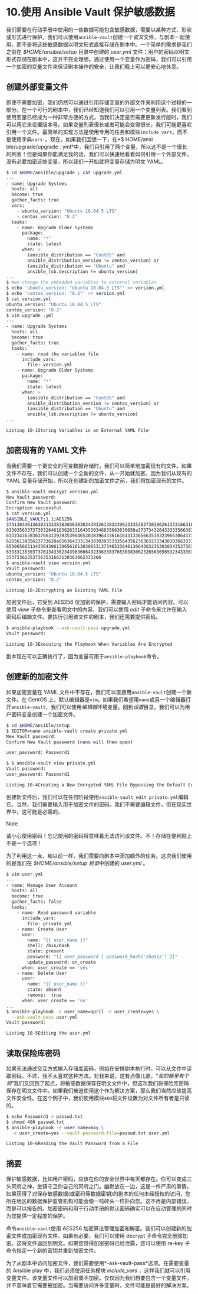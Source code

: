 # 10.使用 Ansible Vault 保护敏感数据

我们需要在行动手册中使用的一些数据可能包含敏感数据，需要以某种方式、形状或形式进行保护。我们可以使用`ansible-vault`创建一个*密文*文件，与剧本一起使用，而不是将这些敏感数据以明文形式直接存储在剧本中。一个简单的需求是我们之前在 *$HOME/ansible/setup* 目录中创建的 *user.yml* 文件；用户的密码以明文形式存储在剧本中，这并不完全理想。通过使用一个变量作为密码，我们可以引用一个加密的变量文件来保证剧本操作的安全，让我们晚上可以更安心地休息。

## 创建外部变量文件

即使不需要加密，我们仍然可以通过引用存储变量的外部文件来利用这个过程的一部分。在一个可行的剧本中，我们已经知道我们可以引用一个变量列表。我们看到使用变量已经成为一种非常方便的方式，当我们决定是否需要更新发行版时，我们可以用它来设置版本号。如果变量列表很长或者可能会变得很长，我们可能更喜欢引用一个文件。最简单的实现方法是使用专用的任务和模块`include_vars`，而不是使用字典`vars:`。现在，如果我们回想一下，在*$ HOME/ansi ble/upgrade/upgrade . yml*中，我们只引用了两个变量，所以这不是一个很长的列表！但是如果你能满足我的话，我们可以快速地看看如何引用一个外部文件。没有必要加密这些变量，所以我们一开始就将变量存储为明文 YAML。

```sh
$ cd $HOME/ansible/upgrade ; cat upgrade.yml
---
- name: Upgrade Systems
  hosts: all
  become: true
  gather_facts: true
  vars:
    - ubuntu_version: "Ubuntu 18.04.5 LTS"
    - centos_version: "8.2"
  tasks:
    - name: Upgrade Older Systems
      package:
        name: "*"
        state: latest
      when: >
        (ansible_distribution == "CentOS" and
        ansible_distribution_version != centos_version) or
        (ansible_distribution == "Ubuntu" and
        ansible_lsb.description != ubuntu_version)
...
$ #we change the embedded variables to external variables
$ echo 'ubuntu_version: "Ubuntu 18.04.5 LTS"' >> version.yml
$ echo 'centos_version: "8.2"' >> version.yml
$ cat version.yml
ubuntu_version: "Ubuntu 18.04.5 LTS"
centos_version: "8.2"
$ vim upgrade .yml
---
- name: Upgrade Systems
  hosts: all
  become: true
  gather_facts: true
  tasks:
    - name: read the variables file
      include_vars:
        file: version.yml
    - name: Upgrade Older Systems
      package:
        name: "*"
        state: latest
      when: >
        (ansible_distribution == "CentOS" and
        ansible_distribution_version != centos_version) or
        (ansible_distribution == "Ubuntu" and
        ansible_lsb.description != ubuntu_version)
...

Listing 10-1Storing Variables in an External YAML File

```

## 加密现有的 YAML 文件

当我们需要一个更安全的可变数据存储时，我们可以简单地加密现有的文件。如果文件不存在，我们可以创建一个全新的文件，从一开始就加密。因为我们从现有的 YAML 变量存储开始，所以在创建新的加密文件之前，我们将加密现有的文件。

```sh
$ ansible-vault encrypt version.yml
New Vault password:
Confirm New Vault password:
Encryption successful
$ cat version.yml
$ANSIBLE_VAULT;1.1;AES256
37313034613630313338383036303834393261383239623335383730386261333166316163393263
6330356337373032646163626331643530346635663030650a373734326433333566383039366662
61323436383637663139393539646530383964336161613133656635303239663064373166333735
6265613935623733620a656364333134383039353335643562363632333438303663333033643939
65306566313433643061396561613830653137346533646136643832363030343537363038393934
63333135303737613433623439636664323363383765303830623265636565323433363033646335
353733613537363531663130363062333266
$ ansible-vault view version.yml
Vault password:
ubuntu_version: "Ubuntu 18.04.5 LTS"
centos_version: "8.2"

Listing 10-2Encrypting an Existing YAML File

```

加密文件后，它受到 AES256 位加密的保护，需要输入密码才能访问内容。可以使用 *view* 子命令来查看明文中的内容，我们可以使用 *edit* 子命令来允许在输入密码后编辑文件。要执行引用该文件的剧本，我们还需要提供密码。

```sh
$ ansible-playbook --ask-vault-pass upgrade.yml
Vault password:

Listing 10-3Executing the Playbook When Variables Are Encrypted

```

剧本现在可以正确执行了，因为变量可用于`ansible-playbook`命令。

## 创建新的加密文件

如果加密变量在 YAML 文件中不存在，我们可以直接用`ansible-vault`创建一个新文件。在 CentOS 上，默认编辑器是`vim`。如果我们希望用`nano`或另一个编辑器打开`ansible-vault`，我们可以使用*编辑器*环境变量。回到*设置*目录，我们可以为用户密码变量创建一个加密文件。

```sh
$ cd $HOME/ansible/setup
$ EDITOR=nano ansible-vault create private.yml
New Vault password:
Confirm New Vault password (nano will then open)

user_password: Password1

$ $ ansible-vault view private.yml
Vault password:
user_password: Password1

Listing 10-4Creating a New Encrypted YAML File Bypassing the Default Editor

```

创建新文件后，我们可以在任何阶段使用`ansible-vault edit private.yml`编辑它。当然，我们需要输入用于加密文件的密码。我们不需要编辑文件，但在现实世界中，这可能是必需的。

Note

请小心使用密码！忘记使用的密码将意味着无法访问该文件。不！存储在便利贴上不是一个选项！

为了利用这一点，和以前一样，我们需要向剧本中添加额外的任务。这次我们使用的是我们在 *$HOME/ansible/setup 目录*中创建的 *user.yml* 。

```sh
$ vim user.yml
---
- name: Manage User Account
  hosts: all
  become: true
  gather_facts: false
  tasks:
    - name: Read password variable
      include_vars:
        file: private.yml
    - name: Create User
      user:
        name: "{{ user_name }}"
        shell: /bin/bash
        state: present
        password: "{{ user_password | password_hash('sha512') }}"
        update_password: on_create
      when: user_create == 'yes'
    - name: Delete User
      user:
        name: "{{ user_name }}"
        state: absent
        remove:  true
      when: user_create == 'no'
...
$ ansible-playbook -e user_name=april -e user_create=yes \
  --ask-vault-pass user.yml
Vault password:

Listing 10-5Editing the user.yml

```

## 读取保险库密码

如果无法通过交互方式输入存储库密码，例如在安排剧本执行时，可以从文件中读取密码。不过，我不太喜欢这种方法。对我来说，这有点像儿歌，“*我的桶里有个洞*”我们又回到了起点，将敏感数据保存在明文文件中，但这次我们将保险库密码保存在明文文件中。如果我们被迫使用这个作为解决方案，那么我们当然应该提高文件安全性。在这个例子中，我们使用模块`400`将文件设置为对文件所有者是只读的。

```sh
$ echo Password1 > passwd.txt
$ chmod 400 passwd.txt
$ ansible-playbook -e user_name=may \
  -e user_create=yes --vault-password-file=passwd.txt user.yml

Listing 10-6Reading the Vault Password from a File

```

## 摘要

保护敏感数据，比如用户密码，应该在你的安全世界中每天都存在。你可以变成三头冥府之神，坐镇守卫你自己的冥府之门。幽默放在一边，这是一件严肃的事情。如果获得了对保存敏感数据(或密码等数据密钥)的剧本的任何未经授权的访问，您所在地区的数据保护监管机构可能会像一吨砖头一样扑向您。这不再是内部错误，而是可以报告的。加密密码和用于行动手册的默认密码确实可以在自动管理的同时为您提供一定程度的保护。

命令`ansible-vault`使用 AES256 加密算法管理加密和解密。我们可以创建新的加密文件或加密现有文件。如果有必要，我们可以使用 decrypt 子命令完全删除加密。这将文件返回到明文。如果您觉得加密密码已经泄露，您可以使用 re-key 子命令指定一个新的密钥并重新加密文件。

为了从剧本中访问加密文件，我们需要使用*-ask-vault-pass*选项。在需要变量的 Ansible play 中，我们必须使用任务模块 *include_vars* ，这样我们就可以引用变量文件。该变量文件可以加密或不加密。仅仅因为我们想要包含一个变量文件，并不意味着它需要被加密。当需要访问许多变量时，文件可能是最好的解决方案。